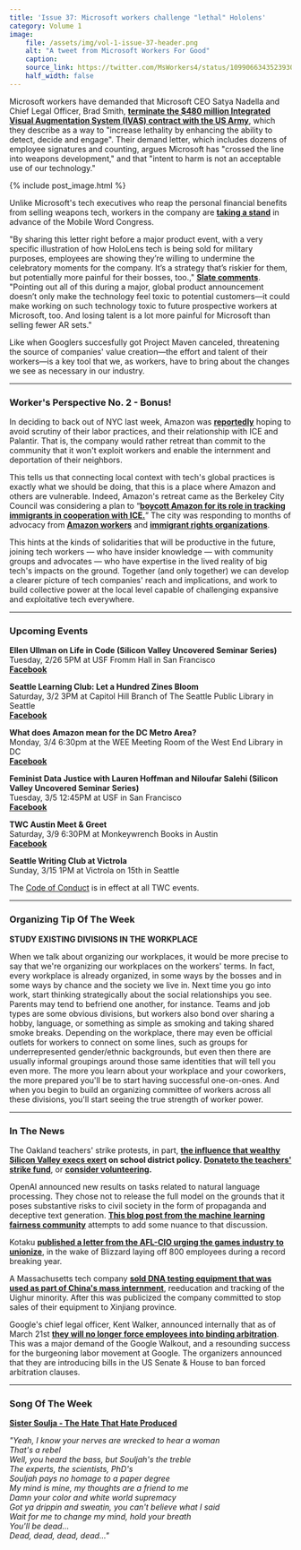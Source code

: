 ```yaml
---
title: 'Issue 37: Microsoft workers challenge "lethal" Hololens'
category: Volume 1
image:
    file: /assets/img/vol-1-issue-37-header.png
    alt: "A tweet from Microsoft Workers For Good"
    caption: 
    source_link: https://twitter.com/MsWorkers4/status/1099066343523930112
    half_width: false
---
```


<!-- Content imported from: https://mailchi.mp/4ab9ed14c212/tech-workers-coalition-update-1328613?e=dbff030191 -->

Microsoft workers have demanded that Microsoft CEO Satya Nadella and Chief Legal Officer, Brad Smith, [**terminate the $480 million Integrated Visual Augmentation System (IVAS) contract with the US Army**](https://slate.com/technology/2019/02/microsoft-workers-protest-hololens-pentagon-contract.html), which they describe as a way to "increase lethality by enhancing the ability to detect, decide and engage". Their demand letter, which includes dozens of employee signatures and counting, argues Microsoft has "crossed the line into weapons development," and that "intent to harm is not an acceptable use of our technology."

<!--excerpt-->

{% include post_image.html %}

Unlike Microsoft's tech executives who reap the personal financial benefits from selling weapons tech, workers in the company are **[taking a stand](https://twitter.com/MsWorkers4/status/1099066343523930112)**&nbsp;in advance of the Mobile Word Congress.&nbsp;  
  
"By sharing this letter right before a major product event, with a very specific illustration of how HoloLens tech is being sold for military purposes, employees are showing they’re willing to undermine the celebratory moments for the company. It’s a strategy that’s riskier for them, but potentially more painful for their bosses, too.," **[Slate comments](https://slate.com/technology/2019/02/microsoft-workers-protest-hololens-pentagon-contract.html)**. "Pointing out all of this during a major, global product announcement doesn’t only make the technology feel toxic to potential customers—it could make working on such technology toxic to future prospective workers at Microsoft, too. And losing talent is a lot more painful for Microsoft than selling fewer AR sets."  
  
Like when Googlers succesfully got Project Maven canceled, threatening the source of companies' value creation—the effort and talent of their workers—is a key tool that we, as workers, have to bring about the changes we see as necessary in our industry.

***

###  Worker's Perspective No. 2 - Bonus!

In deciding to back out of NYC last week, Amazon was **[reportedly](https://twitter.com/jdavidgoodman/status/1096144088234119169)** hoping to avoid scrutiny of their labor practices, and their relationship with ICE and Palantir. That is, the company would rather retreat than&nbsp;commit to the community that it won't exploit workers and enable the internment and deportation of their neighbors.  
  
This tells us that connecting local context with tech's global practices is exactly what we should be doing, that this is a place where Amazon and others are vulnerable. Indeed, Amazon's retreat came as the Berkeley City Council was considering a plan to “**[boycott Amazon for its role in tracking immigrants in cooperation with ICE.](https://www.nytimes.com/2019/02/14/us/california-today-berkeley-boycott-amazon.html)**” The city was responding to months of advocacy from **[Amazon workers](https://www.washingtonpost.com/news/the-switch/wp/2018/06/22/amazon-employees-demand-company-cut-ties-with-ice/?utm_term=.44ed7c7aa50d)** and **[immigrant rights organizations](https://mijente.net/notechforice/)**.  
  
This hints at the kinds of solidarities that will be productive in the future, joining tech workers — who have insider knowledge — with community groups and advocates — who have expertise in the lived reality of big tech's impacts on the ground. Together (and only together) we can develop a clearer picture of tech companies' reach and implications, and work to build collective power at the local level capable of challenging expansive and exploitative tech everywhere.

***

###  Upcoming Events

**Ellen Ullman on Life in Code (Silicon Valley Uncovered Seminar Series)**  
Tuesday, 2/26 5PM at USF Fromm Hall in San Francisco  
[**Facebook**](https://www.facebook.com/events/925803811144039/)  
  
**Seattle Learning Club: Let a Hundred Zines Bloom**  
Saturday, 3/2 3PM at Capitol Hill Branch of The Seattle Public Library&nbsp;in Seattle  
[**Facebook**](https://www.facebook.com/events/380448649181217/)  
  
**What does Amazon mean for the DC Metro Area?**  
Monday, 3/4 6:30pm at the WEE Meeting Room of the West End Library in DC  
**[Facebook](https://www.facebook.com/events/276225486381423/)**  
  
**Feminist Data Justice with Lauren Hoffman and Niloufar Salehi (Silicon Valley Uncovered Seminar Series)&nbsp;**  
Tuesday, 3/5 12:45PM at USF in San Francisco  
[**Facebook**](https://www.facebook.com/events/379347799526488/)  
  
**TWC Austin Meet & Greet**  
Saturday, 3/9 6:30PM at Monkeywrench Books in Austin  
[**Facebook**](https://www.facebook.com/events/2011516612476148/)  
  
**Seattle Writing Club at Victrola&nbsp;**  
Sunday, 3/15 1PM at Victrola on 15th in Seattle

The [Code of Conduct](https://techworkerscoalition.org/community-guide/) is in effect at all TWC events.

***

###  Organizing Tip Of The Week

**STUDY EXISTING DIVISIONS IN THE WORKPLACE**  
  
When we talk about organizing our workplaces, it would be more precise to say that we're organizing our workplaces on the workers' terms. In fact, every workplace is already organized, in some ways by the bosses and in some ways by chance and the society we live in. Next time you go into work, start thinking strategically about the social relationships you see. Parents may tend to befriend one another, for instance. Teams and job types are some obvious divisions, but workers also bond over sharing a hobby, language, or something as simple as smoking and taking shared smoke breaks. Depending on the workplace, there may even be official outlets for workers to connect on some lines, such as groups for underrepresented gender/ethnic backgrounds, but even then there are usually informal groupings around those same identities that will tell you even more. The more you learn about your workplace and your coworkers, the more prepared you'll be to start having successful one-on-ones. And when you begin to build an organizing committee of workers across all these divisions, you'll start seeing the true strength of worker power.

***

###  In The News

The Oakland teachers' strike protests, in part, **[the influence that wealthy Silicon Valley execs exert](https://www.recode.net/2019/2/19/18232183/oakland-california-teachers-strike-economic-inequality-public-school-charter-prop13%C2%A0)&nbsp;**on school district policy.&nbsp;**[Donate](https://donorbox.org/breadfored)[to the teachers' strike&nbsp;fund](https://donorbox.org/breadfored)**, or&nbsp;**[consider volunteering](https://bit.ly/feedcluster3).**  
  
OpenAI announced new results&nbsp;on tasks related to natural language processing. They chose not to release the full model on the grounds that it poses substantive risks to civil society in the form of propaganda and deceptive text generation. **[This blog post from the machine learning fairness community](https://blog.geomblog.org/2019/02/openai-ai-threats-and-norm-building-for.html?m=1)** attempts to&nbsp;add some nuance to that discussion.  
  
Kotaku **[published a letter from the AFL-CIO urging the games industry to unionize](https://www.google.com/amp/s/kotaku.com/an-open-letter-to-game-developers-from-americas-largest-1832652654/amp)**, in the wake of Blizzard laying off 800 employees during a record breaking year.  
  
A Massachusetts tech company **[sold DNA testing equipment that was used as part of China's mass internment](https://www.nytimes.com/2019/02/21/business/china-xinjiang-uighur-dna-thermo-fisher.html)**, reeducation and tracking of the Uighur minority. After this was publicized the company committed to stop sales of their equipment to Xinjiang province.  
  
Google's chief legal officer, Kent Walker, announced internally that as of March 21st **[they will no longer force employees into binding arbitration](https://www.axios.com/google-ends-forced-arbitration-1550776687-85b148b6-1469-4c1c-b76e-de774b248e40.html)**. This was a major demand of the Google Walkout, and a resounding success for the burgeoning labor movement at Google. The organizers announced that they are introducing bills in the US Senate & House to ban forced arbitration clauses.

***

###  Song Of The Week

**[Sister Soulja - The Hate That Hate Produced](https://youtu.be/neNboHZ3paQ)**  
  
_"Yeah, I know your nerves are wrecked to hear a woman_  
_That's a rebel_  
_Well, you heard the bass, but Souljah's the treble_  
_The experts, the scientists, PhD's_  
_Souljah pays no homage to a paper degree_  
_My mind is mine, my thoughts are a friend to me_  
_Damn your color and white world supremacy_  
_Got ya drippin and sweatin, you can't believe what I said_  
_Wait for me to change my mind, hold your breath_  
_You'll be dead..._  
_Dead, dead, dead, dead..."_  
